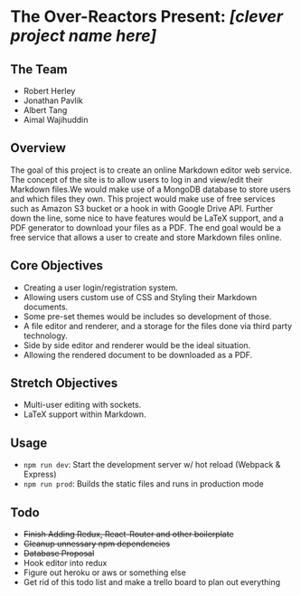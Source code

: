 # The Over-Reactors Present: _[clever project name here]_

## The Team

* Robert Herley
* Jonathan Pavlik
* Albert Tang
* Aimal Wajihuddin

## Overview

The goal of this project is to create an online Markdown editor web service. The
concept of the site is to allow users to log in and view/edit their Markdown
files.We would make use of a MongoDB database to store users and which files
they own. This project would make use of free services such as Amazon S3 bucket
or a hook in with Google Drive API. Further down the line, some nice to have
features would be LaTeX support, and a PDF generator to download your files as a
PDF. The end goal would be a free service that allows a user to create and store
Markdown files online.

## Core Objectives

* Creating a user login/registration system.
* Allowing users custom use of CSS and Styling their Markdown documents.
* Some pre-set themes would be includes so development of those.
* A file editor and renderer, and a storage for the files done via third party
	technology.
* Side by side editor and renderer would be the ideal situation.
* Allowing the rendered document to be downloaded as a PDF.

## Stretch Objectives

* Multi-user editing with sockets.
* LaTeX support within Markdown.

## Usage

* `npm run dev`: Start the development server w/ hot reload (Webpack & Express)
* `npm run prod`: Builds the static files and runs in production mode

## Todo

* ~~Finish Adding Redux, React-Router and other boilerplate~~
* ~~Cleanup unnessary npm dependencies~~
* ~~Database Proposal~~
* Hook editor into redux
* Figure out heroku or aws or something else
* Get rid of this todo list and make a trello board to plan out everything
